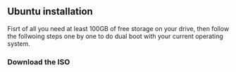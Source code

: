 ## Ubuntu installation
Fisrt of all you need at least 100GB of free storage on your drive, then follow the follwoing steps one by one to do dual boot with your current operating system.
### Download the ISO
